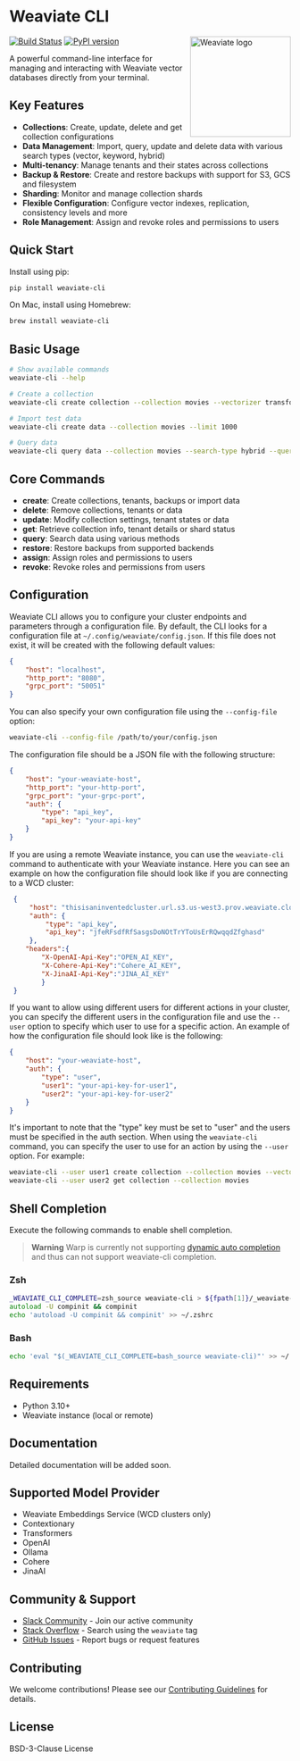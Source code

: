 # Weaviate CLI

<img src="https://raw.githubusercontent.com/semi-technologies/weaviate/19de0956c69b66c5552447e84d016f4fe29d12c9/docs/assets/weaviate-logo.png" width="180" align="right" alt="Weaviate logo">

[![Build Status](https://github.com/weaviate/weaviate-cli/actions/workflows/main.yaml/badge.svg)](https://github.com/weaviate/weaviate-cli/actions/workflows/main.yaml)
[![PyPI version](https://badge.fury.io/py/weaviate-cli.svg)](https://badge.fury.io/py/weaviate-cli)

A powerful command-line interface for managing and interacting with Weaviate vector databases directly from your terminal.

## Key Features
- **Collections**: Create, update, delete and get collection configurations
- **Data Management**: Import, query, update and delete data with various search types (vector, keyword, hybrid)
- **Multi-tenancy**: Manage tenants and their states across collections
- **Backup & Restore**: Create and restore backups with support for S3, GCS and filesystem
- **Sharding**: Monitor and manage collection shards
- **Flexible Configuration**: Configure vector indexes, replication, consistency levels and more
- **Role Management**: Assign and revoke roles and permissions to users

## Quick Start
Install using pip:

```bash
pip install weaviate-cli
```

On Mac, install using Homebrew:
```bash
brew install weaviate-cli
```

## Basic Usage

```bash
# Show available commands
weaviate-cli --help

# Create a collection
weaviate-cli create collection --collection movies --vectorizer transformers

# Import test data
weaviate-cli create data --collection movies --limit 1000

# Query data
weaviate-cli query data --collection movies --search-type hybrid --query "action movies"
```

## Core Commands

- **create**: Create collections, tenants, backups or import data
- **delete**: Remove collections, tenants or data
- **update**: Modify collection settings, tenant states or data
- **get**: Retrieve collection info, tenant details or shard status
- **query**: Search data using various methods
- **restore**: Restore backups from supported backends
- **assign**: Assign roles and permissions to users
- **revoke**: Revoke roles and permissions from users
## Configuration

Weaviate CLI allows you to configure your cluster endpoints and parameters through a configuration file. By default, the CLI looks for a
configuration file at `~/.config/weaviate/config.json`. If this file does not exist, it will be created with the following default values:

```json
{
    "host": "localhost",
    "http_port": "8080",
    "grpc_port": "50051"
}
```

You can also specify your own configuration file using the `--config-file` option:

```bash
weaviate-cli --config-file /path/to/your/config.json
```

The configuration file should be a JSON file with the following structure:

```json
{
    "host": "your-weaviate-host",
    "http_port": "your-http-port",
    "grpc_port": "your-grpc-port",
    "auth": {
        "type": "api_key",
        "api_key": "your-api-key"
    }
}
```

If you are using a remote Weaviate instance, you can use the `weaviate-cli` command to authenticate with your Weaviate instance.
Here you can see an example on how the configuration file should look like if you are connecting to a WCD cluster:

```json
 {
     "host": "thisisaninventedcluster.url.s3.us-west3.prov.weaviate.cloud",
     "auth": {
         "type": "api_key",
         "api_key": "jfeRFsdfRfSasgsDoNOtTrYToUsErRQwqqdZfghasd"
     },
    "headers":{
        "X-OpenAI-Api-Key":"OPEN_AI_KEY",
        "X-Cohere-Api-Key":"Cohere_AI_KEY",
        "X-JinaAI-Api-Key":"JINA_AI_KEY"
        }
 }
```

If you want to allow using different users for different actions in your cluster, you can specify the different users in the configuration file and use the `--user` option to specify which user to use for a specific action.
An example of how the configuration file should look like is the following:

```json
{
    "host": "your-weaviate-host",
    "auth": {
        "type": "user",
        "user1": "your-api-key-for-user1",
        "user2": "your-api-key-for-user2"
    }
}
```
It's important to note that the "type" key must be set to "user" and the users must be specified in the auth section.
When using the `weaviate-cli` command, you can specify the user to use for an action by using the `--user` option. For example:

```bash
weaviate-cli --user user1 create collection --collection movies --vectorizer transformers
weaviate-cli --user user2 get collection --collection movies
```

## Shell Completion

Execute the following commands to enable shell completion.

> **Warning**
> Warp is currently not supporting [dynamic auto completion](https://github.com/warpdotdev/Warp/issues/2925) and thus can not support weaviate-cli completion.

### Zsh

```zsh
_WEAVIATE_CLI_COMPLETE=zsh_source weaviate-cli > ${fpath[1]}/_weaviate-cli
autoload -U compinit && compinit
echo 'autoload -U compinit && compinit' >> ~/.zshrc
```

### Bash

```bash
echo 'eval "$(_WEAVIATE_CLI_COMPLETE=bash_source weaviate-cli)"' >> ~/.bashrc
```

## Requirements

- Python 3.10+
- Weaviate instance (local or remote)

## Documentation

Detailed documentation will be added soon.

## Supported Model Provider

- Weaviate Embeddings Service (WCD clusters only)
- Contextionary
- Transformers
- OpenAI
- Ollama
- Cohere
- JinaAI

## Community & Support

- [Slack Community](https://weaviate.io/slack) - Join our active community
- [Stack Overflow](https://stackoverflow.com/questions/tagged/weaviate) - Search using the `weaviate` tag
- [GitHub Issues](https://github.com/weaviate/weaviate-cli/issues) - Report bugs or request features

## Contributing

We welcome contributions! Please see our [Contributing Guidelines](https://github.com/weaviate/weaviate-cli/blob/main/CONTRIBUTING.md) for
details.

## License

BSD-3-Clause License
